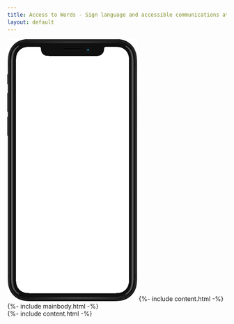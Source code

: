 ```yaml
---
title: Access to Words - Sign language and accessible communications at scale
layout: default
---
```

<body>
  <div class="desktoponly">
    <div class="container-fluid">
      <div class="row">
        <div class="col-md-3 fixed-left">
          <img src="/assets/empty-iphone-298x600.png" style="z-index: 0;">
              {%- include content.html -%}
        </div>
        <div class="col-md-9 scrollable-right">
              {%- include mainbody.html -%}
        </div>
      </div>
    </div>
  </div>

  <div class="mobileonly">
    <div class="container-fluid">
      <div class="row">
          {%- include content.html -%}
      </div>
    </div>
  </div>
  <script src="/main.js"></script>
</body>